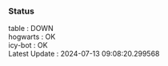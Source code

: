 ### Status


table : DOWN  
hogwarts : OK  
icy-bot : OK  
Latest Update : 2024-07-13 09:08:20.299568
